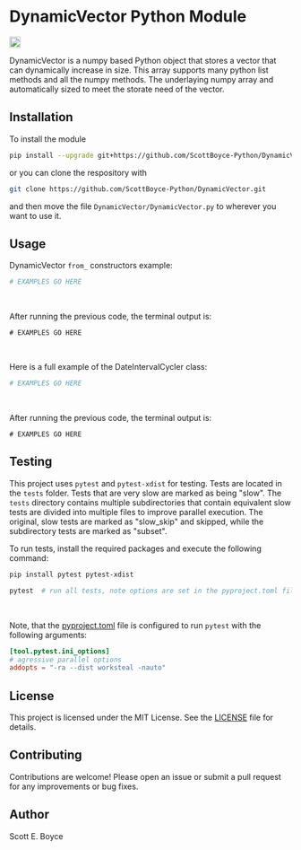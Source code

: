 # DynamicVector Python Module

<p align="left">
  <img src="https://github.com/ScottBoyce-Python/DateIntervalCycler/actions/workflows/python-pytest.yml/badge.svg" alt="Build Status" height="20">
</p>

DynamicVector is a numpy based Python object that stores a vector that can dynamically increase in size. This array supports many python list methods and all the numpy methods. The underlaying numpy array and automatically sized to meet the storate need of the vector.



## Installation
To install the module
```bash
pip install --upgrade git+https://github.com/ScottBoyce-Python/DynamicVector.git
```

or you can clone the respository with
```bash
git clone https://github.com/ScottBoyce-Python/DynamicVector.git
```
and then move the file `DynamicVector/DynamicVector.py` to wherever you want to use it.


## Usage
DynamicVector `from_` constructors example:

```python
# EXAMPLES GO HERE
```

&nbsp; 

After running the previous code, the terminal output is:

```
# EXAMPLES GO HERE
```

&nbsp; 

 Here is a full example of the DateIntervalCycler class:

```python
# EXAMPLES GO HERE
```

&nbsp; 

After running the previous code, the terminal output is:

```
# EXAMPLES GO HERE
```



## Testing

This project uses `pytest` and `pytest-xdist` for testing. Tests are located in the `tests` folder. Tests that are very slow are marked as being "slow". The `tests` directory contains multiple subdirectories that contain equivalent slow tests are divided into multiple files to improve parallel execution. The original, slow tests are marked as "slow_skip" and skipped, while the subdirectory tests are marked as "subset".

To run tests, install the required packages and execute the following command:

```bash
pip install pytest pytest-xdist

pytest  # run all tests, note options are set in the pyproject.toml file
```

&nbsp; 

Note, that the [pyproject.toml](pyproject.toml) file is configured to run `pytest` with the following arguments:

```toml
[tool.pytest.ini_options]
# agressive parallel options
addopts = "-ra --dist worksteal -nauto"
```



## License

This project is licensed under the MIT License. See the [LICENSE](LICENSE) file for details.

## Contributing
Contributions are welcome! Please open an issue or submit a pull request for any improvements or bug fixes.

## Author
Scott E. Boyce
